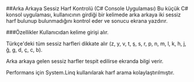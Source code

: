 ##Arka Arkaya Sessiz Harf Kontrolü (C# Console Uygulaması)
Bu küçük C# konsol uygulaması, kullanıcının girdiği bir kelimede arka arkaya iki sessiz harf bulunup bulunmadığını kontrol eder ve sonucu ekrana yazdırır.

###Özellikler
Kullanıcıdan kelime girişi alır.

Türkçe'deki tüm sessiz harfleri dikkate alır (z, y, v, t, ş, s, r, p, n, m, l, k, h, j, ğ, g, d, ç, c, b).

Arka arkaya gelen sessiz harfler tespit edilirse ekranda bilgi verir.

Performans için System.Linq kullanılarak harf arama kolaylaştırılmıştır.
